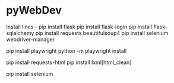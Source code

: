 # pyWebDev



Install lines - 
pip install flask 
pip install flask-login 
pip install flask-sqlalchemy
pip install requests beautifulsoup4
pip install selenium webdriver-manager


pip install playwright
python -m playwright install

pip install requests-html
pip install lxml[html_clean]


pip install selenium






 
